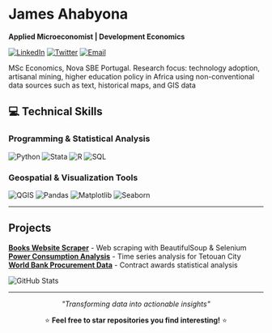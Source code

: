 # James Ahabyona
**Applied Microeconomist | Development Economics**

[![LinkedIn](https://img.shields.io/badge/LinkedIn-0077B5?style=flat&logo=linkedin)](https://linkedin.com/in/james-ahabyona-236b81129/) [![Twitter](https://img.shields.io/badge/Twitter-1DA1F2?style=flat&logo=twitter)](https://x.com/a_ha256) [![Email](https://img.shields.io/badge/Email-D14836?style=flat&logo=gmail)](mailto:jemo44t@gmail.com)

MSc Economics, Nova SBE Portugal. Research focus: technology adoption, artisanal mining, higher education policy in Africa using non-conventional data sources such as text, historical maps, and GIS data

## 💻 Technical Skills

### Programming & Statistical Analysis
![Python](https://img.shields.io/badge/Python-3776AB?style=for-the-badge&logo=python&logoColor=white)
![Stata](https://img.shields.io/badge/Stata-1f4788?style=for-the-badge&logo=stata&logoColor=white)
![R](https://img.shields.io/badge/R-276DC3?style=for-the-badge&logo=r&logoColor=white)
![SQL](https://img.shields.io/badge/MySQL-4479A1?style=for-the-badge&logo=mysql&logoColor=white)

### Geospatial & Visualization Tools
![QGIS](https://img.shields.io/badge/QGIS-589632?style=for-the-badge&logo=qgis&logoColor=white)
![Pandas](https://img.shields.io/badge/Pandas-150458?style=for-the-badge&logo=pandas&logoColor=white)
![Matplotlib](https://img.shields.io/badge/Matplotlib-11557c?style=for-the-badge&logo=python&logoColor=white)
![Seaborn](https://img.shields.io/badge/Seaborn-3776AB?style=for-the-badge&logo=python&logoColor=white)

---

## Projects
**[Books Website Scraper](https://github.com/Jamesahabyona/scrapping-websites)** - Web scraping with BeautifulSoup & Selenium  
**[Power Consumption Analysis](https://github.com/Jamesahabyona/Power-consumption)** - Time series analysis for Tetouan City  
**[World Bank Procurement Data](https://github.com/Jamesahabyona/World-Bank-Procurement-Data-Analysis)** - Contract awards statistical analysis

![GitHub Stats](https://github-readme-stats.vercel.app/api?username=Jamesahabyona&show_icons=true&theme=default&hide_border=true&count_private=true)

---

<div align="center">

*"Transforming data into actionable insights"*

⭐ **Feel free to star repositories you find interesting!** ⭐

</div>
